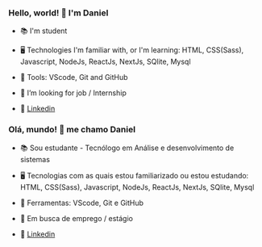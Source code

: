 ### Hello, world! 👋 I'm Daniel

- 📚 I'm student 

- 🖥️ Technologies I'm familiar with, or I'm learning: HTML, CSS(Sass), Javascript, NodeJs, ReactJs, NextJs, SQlite, Mysql

- 🔧 Tools: VScode, Git and GitHub

- 💼 I’m looking for job / Internship 

- 🔗 [Linkedin](https://www.linkedin.com/in/daniel-henrique-bichof-alves-0/)


### Olá, mundo! 👋 me chamo Daniel

- 📚 Sou estudante - Tecnólogo em Análise e desenvolvimento de sistemas

- 🖥️ Tecnologias com as quais estou familiarizado ou estou estudando: HTML, CSS(Sass), Javascript, NodeJs, ReactJs, NextJs, SQlite, Mysql

- 🔧 Ferramentas: VScode, Git e GitHub

- 💼 Em busca de emprego / estágio 

- 🔗 [Linkedin](https://www.linkedin.com/in/daniel-henrique-bichof-alves-0/)


